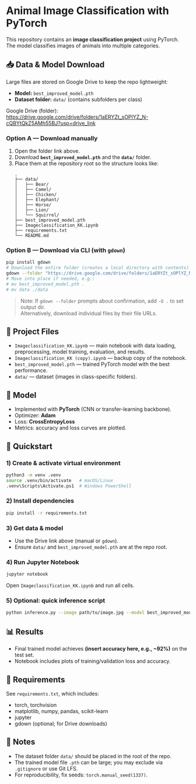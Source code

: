 # Animal Image Classification with PyTorch

This repository contains an **image classification project** using PyTorch.  
The model classifies images of animals into multiple categories.

## 📥 Data & Model Download

Large files are stored on Google Drive to keep the repo lightweight:

- **Model:** `best_improved_model.pth`  
- **Dataset folder:** `data/` (contains subfolders per class)

Google Drive (folder):  
https://drive.google.com/drive/folders/1aERYZt_sOPlYZ_N-cQBYtQkZ5AMh55BJ?usp=drive_link

### Option A — Download manually
1. Open the folder link above.
2. Download **`best_improved_model.pth`** and the **`data/`** folder.
3. Place them at the repository root so the structure looks like:
   ```
   .
   ├── data/
   │   ├── Bear/
   │   ├── Camel/
   │   ├── Chicken/
   │   ├── Elephant/
   │   ├── Horse/
   │   ├── Lion/
   │   └── Squirrel/
   ├── best_improved_model.pth
   ├── Imageclassification_KK.ipynb
   ├── requirements.txt
   └── README.md
   ```

### Option B — Download via CLI (with `gdown`)
```bash
pip install gdown
# Download the entire folder (creates a local directory with contents)
gdown --folder "https://drive.google.com/drive/folders/1aERYZt_sOPlYZ_N-cQBYtQkZ5AMh55BJ?usp=drive_link"
# Move into place if needed, e.g.:
# mv best_improved_model.pth .
# mv data ./data
```

> Note: If `gdown --folder` prompts about confirmation, add `-O .` to set output dir.  
> Alternatively, download individual files by their file URLs.

## 🧱 Project Files
- `Imageclassification_KK.ipynb` — main notebook with data loading, preprocessing, model training, evaluation, and results.
- `Imageclassification_KK (copy).ipynb` — backup copy of the notebook.
- `best_improved_model.pth` — trained PyTorch model with the best performance.
- `data/` — dataset (images in class-specific folders).

## 🧠 Model
- Implemented with **PyTorch** (CNN or transfer-learning backbone).
- Optimizer: **Adam**
- Loss: **CrossEntropyLoss**
- Metrics: accuracy and loss curves are plotted.

## 🚀 Quickstart

### 1) Create & activate virtual environment
```bash
python3 -m venv .venv
source .venv/bin/activate   # macOS/Linux
.venv\Scripts\Activate.ps1  # Windows PowerShell
```

### 2) Install dependencies
```bash
pip install -r requirements.txt
```

### 3) Get data & model
- Use the Drive link above (manual or `gdown`).
- Ensure `data/` and `best_improved_model.pth` are at the repo root.

### 4) Run Jupyter Notebook
```bash
jupyter notebook
```
Open `Imageclassification_KK.ipynb` and run all cells.

### 5) Optional: quick inference script
```bash
python inference.py --image path/to/image.jpg --model best_improved_model.pth
```

## 📊 Results
- Final trained model achieves **(insert accuracy here, e.g., ~92%)** on the test set.
- Notebook includes plots of training/validation loss and accuracy.

## 🔧 Requirements
See `requirements.txt`, which includes:
- torch, torchvision
- matplotlib, numpy, pandas, scikit-learn
- jupyter
- gdown (optional; for Drive downloads)

## 📝 Notes
- The dataset folder `data/` should be placed in the root of the repo.
- The trained model file `.pth` can be large; you may exclude via `.gitignore` or use Git LFS.
- For reproducibility, fix seeds: `torch.manual_seed(1337)`.
